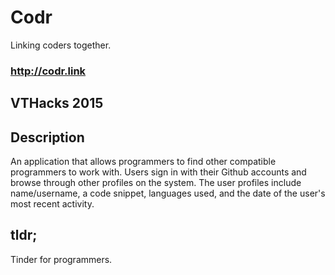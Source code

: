 # Codr 
Linking coders together.
### http://codr.link

## VTHacks 2015

## Description
An application that allows programmers to find other compatible programmers to work with. Users sign in with their Github accounts and browse through other profiles on the system. The user profiles include name/username, a code snippet, languages used, and the date of the user's most recent activity.

## tldr;
Tinder for programmers.